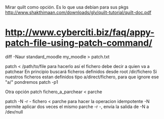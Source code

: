 Mirar quilt como opción.
Es lo que usa debian para sus pkgs
http://www.shakthimaan.com/downloads/glv/quilt-tutorial/quilt-doc.pdf



# http://www.cyberciti.biz/faq/appy-patch-file-using-patch-command/

diff -Naur standard_moodle my_moodle > patch.txt

patch < /path/to/file
  para hacerlo así el fichero debe decir a quien va a patchear
  En principio buscará ficheros definidos desde root /dir/fichero
  Si nuestros ficheros estan definidos tipo a/direct/fichero, para que ignore ese "a/" pondremos patch -p1

Otra opción
patch fichero_a_parchear < parche


patch -N -r - fichero < parche
  para hacer la operacion idempotente
  -N permite aplicar dos veces el mismo parche
  -r -, envia la salida de -N a /dev/null
